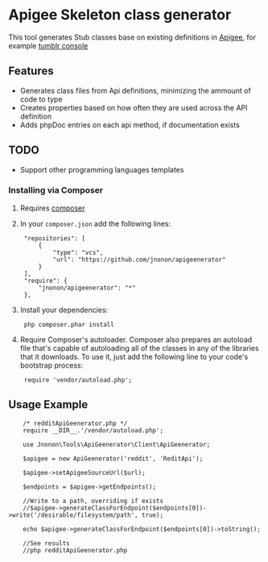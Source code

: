 Apigee Skeleton class generator
================================================
This tool generates Stub classes base on existing definitions in [Apigee](http://apigee.com/about/), for example [tumblr console](https://apigee.com/console/tumblr)

Features
--------

- Generates class files from Api definitions, minimizing the ammount of code to type
- Creates properties based on how often they are used across the API definition
- Adds phpDoc entries on each api method, if documentation exists

TODO
----

- Support other programming languages templates

### Installing via Composer
1. Requires [composer](getcomposer.org)

2. In your `composer.json` add the following lines:

        "repositories": [
            {
                "type": "vcs",
                "url": "https://github.com/jnonon/apigeenerator"
            }
        ],
        "require": {
            "jnonon/apigeenerator": "*"
        },

3. Install your dependencies:

        php composer.phar install

4. Require Composer's autoloader. Composer also prepares an autoload file that's capable of autoloading all of the classes in any of the libraries that it downloads. To use it, just add the following line to your code's bootstrap process:

        require 'vendor/autoload.php';

## Usage Example
        /* redditApiGeenerator.php */
        require __DIR__.'/vendor/autoload.php';
        
        use Jnonon\Tools\ApiGeenerator\Client\ApiGeenerator;
        
        $apigee = new ApiGeenerator('reddit', 'ReditApi');
        
        $apigee->setApigeeSourceUrl($url);
        
        $endpoints = $apigee->getEndpoints();
        
        //Write to a path, overriding if exists
        //$apigee->generateClassForEndpoint($endpoints[0])->write('/desirable/filesystem/path', true);
        
        echo $apigee->generateClassForEndpoint($endpoints[0])->toString();
        
        //See results
        //php redditApiGeenerator.php

        
